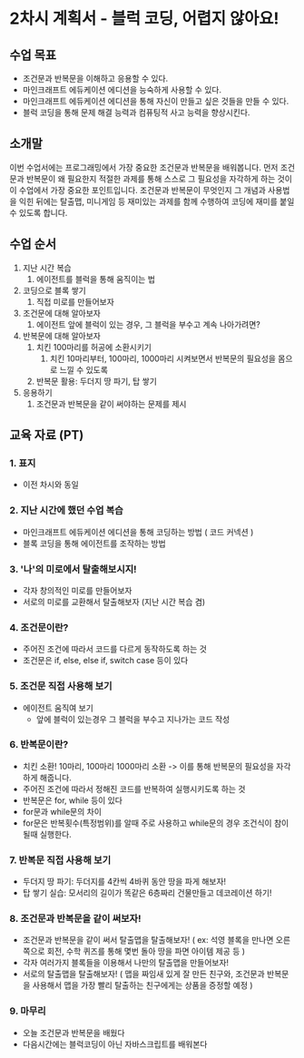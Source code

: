 # 2차시 계획서 - 블럭 코딩, 어렵지 않아요!

## 수업 목표

* 조건문과 반복문을 이해하고 응용할 수 있다.
* 마인크래프트 에듀케이션 에디션을 능숙하게 사용할 수 있다.
* 마인크래프트 에듀케이션 에디션을 통해 자신이 만들고 싶은 것들을 만들 수 있다.
* 블럭 코딩을 통해 문제 해결 능력과 컴퓨팅적 사고 능력을 향상시킨다.

## 소개말

이번 수업서에는 프로그래밍에서 가장 중요한 조건문과 반복문을 배워봅니다. 먼저 조건문과 반복문이 왜 필요한지 적절한 과제를 통해 스스로 그 필요성을 자각하게 하는 것이 이 수업에서 가장 중요한 포인트입니다. 조건문과 반복문이 무엇인지 그 개념과 사용법을 익힌 뒤에는 탈출맵, 미니게임 등 재미있는 과제를 함께 수행하여 코딩에 재미를 붙일 수 있도록 합니다.

## 수업 순서

1. 지난 시간 복습
    1. 에이전트를 블럭을 통해 움직이는 법
2. 코딩으로 블록 쌓기
    1. 직접 미로를 만들어보자
3. 조건문에 대해 알아보자
    1. 에이전트 앞에 블럭이 있는 경우, 그 블럭을 부수고 계속 나아가려면?
4. 반복문에 대해 알아보자
    1. 치킨 100마리를 허공에 소환시키기
        1. 치킨 10마리부터, 100마리, 1000마리 시켜보면서 반복문의 필요성을 몸으로 느낄 수 있도록
    2. 반복문 활용: 두더지 땅 파기, 탑 쌓기
5. 응용하기
    1. 조건문과 반복문을 같이 써야하는 문제를 제시

## 교육 자료 (PT)

### 1. 표지

* 이전 차시와 동일

### 2. 지난 시간에 했던 수업 복습

* 마인크래프트 에듀케이션 에디션을 통해 코딩하는 방법 ( 코드 커넥션 )
* 블록 코딩을 통해 에이전트를 조작하는 방법

### 3. '나'의 미로에서 탈출해보시지!

* 각자 창의적인 미로를 만들어보자
* 서로의 미로를 교환해서 탈출해보자 (지난 시간 복습 겸)

### 4. 조건문이란?

* 주어진 조건에 따라서 코드를 다르게 동작하도록 하는 것
* 조건문은 if, else, else if, switch case 등이 있다

### 5. 조건문 직접 사용해 보기

* 에이전트 움직여 보기
    * 앞에 블럭이 있는경우 그 블럭을 부수고 지나가는 코드 작성

### 6. 반복문이란?

* 치킨 소환! 10마리, 100마리 1000마리 소환 -\> 이를 통해 반복문의 필요성을 자각하게 해줍니다.
* 주어진 조건에 따라서 정해진 코드를 반복하여 실행시키도록 하는 것
* 반복문은 for, while 등이 있다
* for문과 while문의 차이
* for문은 반복횟수(특정범위)를 알때 주로 사용하고 while문의 경우 조건식이 참이 될때 실행한다.

### 7. 반복문 직접 사용해 보기

* 두더지 땅 파기: 두더지를 4칸씩 4바퀴 동안 땅을 파게 해보자!
* 탑 쌓기 실습: 모서리의 길이가 똑같은 6층짜리 건물만들고 데코레이션 하기!

### 8. 조건문과 반복문을 같이 써보자!

* 조건문과 반복문을 같이 써서 탈출맵을 탈출해보자! ( ex: 석영 블록을 만나면 오른쪽으로 회전, 수학 퀴즈를 통해 몇번 돌아 땅을 파면 아이템 제공 등 )
* 각자 여러가지 블록들을 이용해서 나만의 탈출맵을 만들어보자!
* 서로의 탈출맵을 탈출해보자! ( 맵을 짜임새 있게 잘 만든 친구와, 조건문과 반복문을 사용해서 맵을 가장 빨리 탈출하는 친구에게는 상품을 증정할 예정 )

### 9. 마무리

* 오늘 조건문과 반복문을 배웠다
* 다음시간에는 블럭코딩이 아닌 자바스크립트를 배워본다
